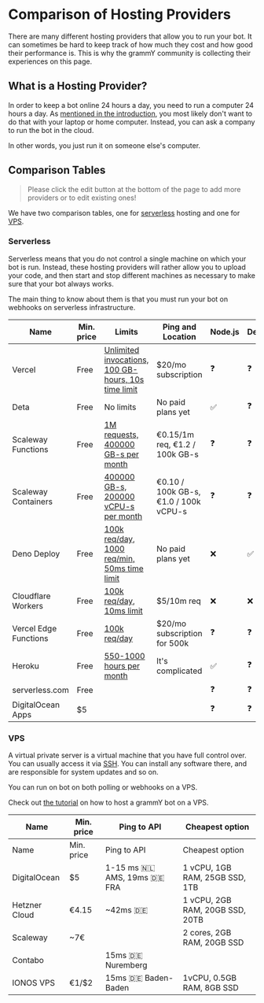 # Comparison of Hosting Providers

There are many different hosting providers that allow you to run your bot.
It can sometimes be hard to keep track of how much they cost and how good their performance is.
This is why the grammY community is collecting their experiences on this page.

## What is a Hosting Provider?

In order to keep a bot online 24 hours a day, you need to run a computer 24 hours a day.
As [mentioned in the introduction](/guide/introduction.html#how-to-keep-a-bot-running), you most likely don't want to do that with your laptop or home computer.
Instead, you can ask a company to run the bot in the cloud.

In other words, you just run it on someone else's computer.

## Comparison Tables

> Please click the edit button at the bottom of the page to add more providers or to edit existing ones!

We have two comparison tables, one for [serverless](#what-does-serverless-mean) hosting and one for [VPS](#vps).

### Serverless

Serverless means that you do not control a single machine on which your bot is run.
Instead, these hosting providers will rather allow you to upload your code, and then start and stop different machines as necessary to make sure that your bot always works.

The main thing to know about them is that you must run your bot on webhooks on serverless infrastructure.

| Name                  | Min. price | Limits                                                                                             | Ping and Location                     | Node.js            | Deno               | Web                | Notes                                |
| --------------------- | ---------- | -------------------------------------------------------------------------------------------------- | ------------------------------------- | ------------------ | ------------------ | ------------------ | ------------------------------------ |
| Vercel                | Free       | [Unlimited invocations, 100 GB-hours, 10s time limit](https://vercel.com/pricing)                  | $20/mo subscription                   | :question:         | :question:         | :question:         |                                      |
| Deta                  | Free       | No limits                                                                                          | No paid plans yet                     | :white_check_mark: | :question:         | :question:         |                                      |
| Scaleway Functions    | Free       | [1M requests, 400000 GB-s per month](https://www.scaleway.com/en/pricing/#serverless-functions)    | €0.15/1m req, €1.2 / 100k GB-s        | :question:         | :question:         | :question:         |                                      |
| Scaleway Containers   | Free       | [400000 GB-s, 200000 vCPU-s per month](https://www.scaleway.com/en/pricing/#serverless-containers) | €0.10 / 100k GB-s, €1.0 / 100k vCPU-s | :question:         | :question:         | :question:         |                                      |
| Deno Deploy           | Free       | [100k req/day, 1000 req/min, 50ms time limit](https://deno.com/deploy/docs/pricing-and-limits)     | No paid plans yet                     | :x:                | :white_check_mark: | :x:                | Beta                                 |
| Cloudflare Workers    | Free       | [100k req/day, 10ms limit](https://workers.cloudflare.com/)                                        | $5/10m req                            | :x:                | :x:                | :white_check_mark: |                                      |
| Vercel Edge Functions | Free       | [100k req/day](https://vercel.com/pricing)                                                         | $20/mo subscription for 500k          | :question:         | :question:         | :question:         |                                      |
| Heroku                | Free       | [550-1000 hours per month](https://www.heroku.com/pricing)                                         | It's complicated                      | :white_check_mark: | :question:         | :question:         | Long startup times, not recommended? |
| serverless.com        | Free       |                                                                                                    |                                       | :question:         | :question:         | :question:         |                                      |
| DigitalOcean Apps     | $5         |                                                                                                    |                                       | :question:         | :question:         | :question:         | Not tested                           |

### VPS

A virtual private server is a virtual machine that you have full control over.
You can usually access it via [SSH](https://en.wikipedia.org/wiki/Secure_Shell).
You can install any software there, and are responsible for system updates and so on.

You can run on bot on both polling or webhooks on a VPS.

Check out [the tutorial](./vps.md) on how to host a grammY bot on a VPS.

| Name          | Min. price | Ping to API                              | Cheapest option                 |
| ------------- | ---------- | ---------------------------------------- | ------------------------------- |
| Name          | Min. price | Ping to API                              | Cheapest option                 |
| DigitalOcean  | $5         | 1-15 ms :netherlands: AMS, 19ms :de: FRA | 1 vCPU, 1GB RAM, 25GB SSD, 1TB  |
| Hetzner Cloud | €4.15      | ~42ms :de:                               | 1 vCPU, 2GB RAM, 20GB SSD, 20TB |
| Scaleway      | ~7€        |                                          | 2 cores, 2GB RAM, 20GB SSD      |
| Contabo       |            | 15ms :de: Nuremberg                      |                                 |
| IONOS VPS     | €1/$2      | 15ms :de: Baden-Baden                    | 1vCPU, 0.5GB RAM, 8GB SSD       |
